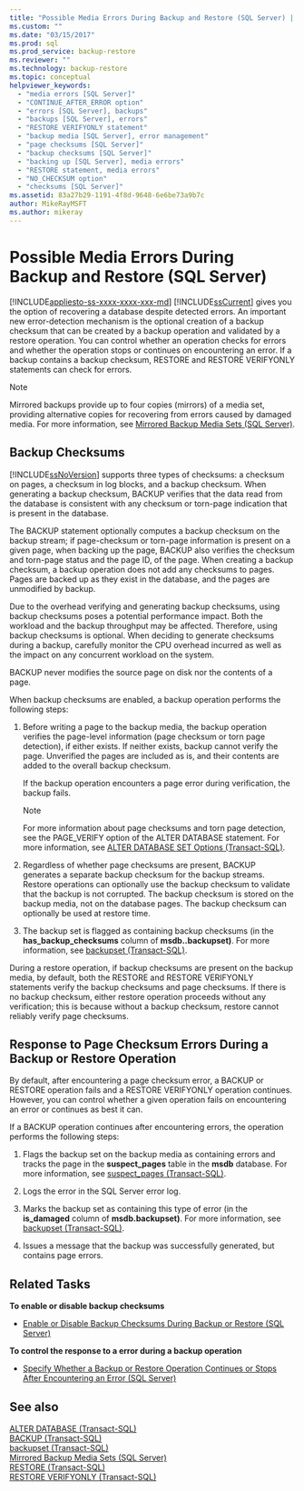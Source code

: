 ```yaml
---
title: "Possible Media Errors During Backup and Restore (SQL Server) | Microsoft Docs"
ms.custom: ""
ms.date: "03/15/2017"
ms.prod: sql
ms.prod_service: backup-restore
ms.reviewer: ""
ms.technology: backup-restore
ms.topic: conceptual
helpviewer_keywords: 
  - "media errors [SQL Server]"
  - "CONTINUE_AFTER_ERROR option"
  - "errors [SQL Server], backups"
  - "backups [SQL Server], errors"
  - "RESTORE VERIFYONLY statement"
  - "backup media [SQL Server], error management"
  - "page checksums [SQL Server]"
  - "backup checksums [SQL Server]"
  - "backing up [SQL Server], media errors"
  - "RESTORE statement, media errors"
  - "NO_CHECKSUM option"
  - "checksums [SQL Server]"
ms.assetid: 83a27b29-1191-4f8d-9648-6e6be73a9b7c
author: MikeRayMSFT
ms.author: mikeray
---
```

# Possible Media Errors During Backup and Restore (SQL Server)
[!INCLUDE[appliesto-ss-xxxx-xxxx-xxx-md](../../includes/appliesto-ss-xxxx-xxxx-xxx-md.md)]
  [!INCLUDE[ssCurrent](../../includes/sscurrent-md.md)] gives you the option of recovering a database despite detected errors. An important new error-detection mechanism is the optional creation of a backup checksum that can be created by a backup operation and validated by a restore operation. You can control whether an operation checks for errors and whether the operation stops or continues on encountering an error. If a backup contains a backup checksum, RESTORE and RESTORE VERIFYONLY statements can check for errors.  
  
> [!NOTE]  
>  Mirrored backups provide up to four copies (mirrors) of a media set, providing alternative copies for recovering from errors caused by damaged media. For more information, see [Mirrored Backup Media Sets &#40;SQL Server&#41;](../../relational-databases/backup-restore/mirrored-backup-media-sets-sql-server.md).  
  
  
##  <a name="BckChecksums"></a> Backup Checksums  
 [!INCLUDE[ssNoVersion](../../includes/ssnoversion-md.md)] supports three types of checksums: a checksum on pages, a checksum in log blocks, and a backup checksum. When generating a backup checksum, BACKUP verifies that the data read from the database is consistent with any checksum or torn-page indication that is present in the database.  
  
 The BACKUP statement optionally computes a backup checksum on the backup stream; if page-checksum or torn-page information is present on a given page, when backing up the page, BACKUP also verifies the checksum and torn-page status and the page ID, of the page. When creating a backup checksum, a backup operation does not add any checksums to pages. Pages are backed up as they exist in the database, and the pages are unmodified by backup.  
  
 Due to the overhead verifying and generating backup checksums, using backup checksums poses a potential performance impact. Both the workload and the backup throughput may be affected. Therefore, using backup checksums is optional. When deciding to generate checksums during a backup, carefully monitor the CPU overhead incurred as well as the impact on any concurrent workload on the system.  
  
 BACKUP never modifies the source page on disk nor the contents of a page.  
  
 When backup checksums are enabled, a backup operation performs the following steps:  
  
1.  Before writing a page to the backup media, the backup operation verifies the page-level information (page checksum or torn page detection), if either exists. If neither exists, backup cannot verify the page. Unverified the pages are included as is, and their contents are added to the overall backup checksum.  
  
     If the backup operation encounters a page error during verification, the backup fails.  
  
    > [!NOTE]  
    >  For more information about page checksums and torn page detection, see the PAGE_VERIFY option of the ALTER DATABASE statement. For more information, see [ALTER DATABASE SET Options &#40;Transact-SQL&#41;](../../t-sql/statements/alter-database-transact-sql-set-options.md).  
  
2.  Regardless of whether page checksums are present, BACKUP generates a separate backup checksum for the backup streams. Restore operations can optionally use the backup checksum to validate that the backup is not corrupted. The backup checksum is stored on the backup media, not on the database pages. The backup checksum can optionally be used at restore time.  
  
3.  The backup set is flagged as containing backup checksums (in the **has_backup_checksums** column of **msdb..backupset)**. For more information, see [backupset &#40;Transact-SQL&#41;](../../relational-databases/system-tables/backupset-transact-sql.md).  

 During a restore operation, if backup checksums are present on the backup media, by default, both the RESTORE and RESTORE VERIFYONLY statements verify the backup checksums and page checksums. If there is no backup checksum, either restore operation proceeds without any verification; this is because without a backup checksum, restore cannot reliably verify page checksums.  
  
## Response to Page Checksum Errors During a Backup or Restore Operation  
 By default, after encountering a page checksum error, a BACKUP or RESTORE operation fails and a RESTORE VERIFYONLY operation continues. However, you can control whether a given operation fails on encountering an error or continues as best it can.  
  
 If a BACKUP operation continues after encountering errors, the operation performs the following steps:  
  
1.  Flags the backup set on the backup media as containing errors and tracks the page in the **suspect_pages** table in the **msdb** database. For more information, see [suspect_pages &#40;Transact-SQL&#41;](../../relational-databases/system-tables/suspect-pages-transact-sql.md).  
  
2.  Logs the error in the SQL Server error log.  
  
3.  Marks the backup set as containing this type of error (in the **is_damaged** column of **msdb.backupset)**. For more information, see [backupset &#40;Transact-SQL&#41;](../../relational-databases/system-tables/backupset-transact-sql.md).  
  
4.  Issues a message that the backup was successfully generated, but contains page errors.  
  
##  <a name="RelatedTasks"></a> Related Tasks  
 **To enable or disable backup checksums**  
  
-   [Enable or Disable Backup Checksums During Backup or Restore &#40;SQL Server&#41;](../../relational-databases/backup-restore/enable-or-disable-backup-checksums-during-backup-or-restore-sql-server.md)  
  
 **To control the response to a error during a backup operation**  
  
-   [Specify Whether a Backup or Restore Operation Continues or Stops After Encountering an Error &#40;SQL Server&#41;](../../relational-databases/backup-restore/specify-if-backup-or-restore-continues-or-stops-after-error.md)  
  
## See also  
 [ALTER DATABASE &#40;Transact-SQL&#41;](../../t-sql/statements/alter-database-transact-sql.md)   
 [BACKUP &#40;Transact-SQL&#41;](../../t-sql/statements/backup-transact-sql.md)   
 [backupset &#40;Transact-SQL&#41;](../../relational-databases/system-tables/backupset-transact-sql.md)   
 [Mirrored Backup Media Sets &#40;SQL Server&#41;](../../relational-databases/backup-restore/mirrored-backup-media-sets-sql-server.md)   
 [RESTORE &#40;Transact-SQL&#41;](../../t-sql/statements/restore-statements-transact-sql.md)   
 [RESTORE VERIFYONLY &#40;Transact-SQL&#41;](../../t-sql/statements/restore-statements-verifyonly-transact-sql.md)  
  
  
